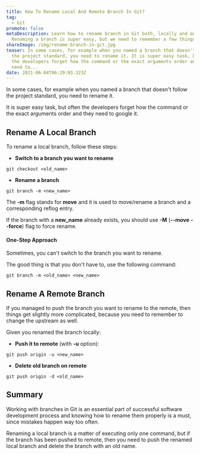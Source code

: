 ```yaml
---
title: How To Rename Local And Remote Branch In Git?
tag:
  - Git
promote: false
metaDescription: Learn how to rename branch in Git both, locally and on remote.
  Renaming a branch is super easy, but we need to remember a few things.
shareImage: /img/rename-branch-in-git.jpg
teaser: In some cases, for example when you named a branch that doesn't follow
  the project standard, you need to rename it. It is super easy task, but often
  the developers forget how the command or the exact arguments order and they
  need to...
date: 2021-06-04T06:29:03.323Z
---
```

In some cases, for example when you named a branch that doesn't follow the project standard, you need to rename it.

It is super easy task, but often the developers forget how the command or the exact arguments order and they need to google it.

## Rename A Local Branch

To rename a local branch, follow these steps:

* **Switch to a branch you want to rename**

```gitattributes
git checkout <old_name>
```

* **Rename a branch**

```gitconfig
git branch -m <new_name>
```

The **\-m** flag stands for **move** and it is used to move/rename a branch and a corresponding reflog entry.

If the branch with a **new_name** already exists, you should use **\-M** (**\--move** **\--force**) flag to force rename.

#### One-Step Approach

Sometimes, you can't switch to the branch you want to rename.

The good thing is that you don't have to, use the following command:

```gitconfig
git branch -m <old_name> <new_name>
```

## Rename A Remote Branch

If you managed to push the branch you want to rename to the remote, then things get slightly more complicated, because you need to remember to change the upstream as well.

Given you renamed the branch locally:

* **Push it to remote** (with **\-u** option):

```gitconfig
git push origin -u <new_name>
```

* **Delete old branch on remote**

```gitconfig
git push origin -d <old_name>
```

## Summary

Working with branches in Git is an essential part of successful software development process and knowing how to rename them properly is a must, since mistakes happen way too often.

Renaming a local branch is a matter of executing only one command, but if the branch has been pushed to remote, then you need to push the renamed local branch and delete the branch with an old name.